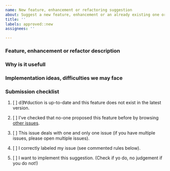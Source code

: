 ```yaml
---
name: New feature, enhancement or refactoring suggestion
about: Suggest a new feature, enhancement or an already existing one or a refactoring
title: ''
labels: approved::new
assignees: ''

---
```


<!-- Any text between such tags will not appear on the issue. -->

### Feature, enhancement or refactor description

<!-- A clear, precise, concise description of your suggestion. Tell how it
should be / look when finished. -->

### Why is it usefull

<!-- Tell us why this suggestion is useful and worth coding. -->

### Implementation ideas, difficulties we may face

<!-- Appreciated but optional. Do feel free to provide any implementation idea,
proof or concept, snippet, etc and what difficulties we may face. Delete the
title if you leave this section empty. -->

### Submission checklist

1. [ ] d∃∀duction is up-to-date and this feature does not exist in the latest
   version.
2. [ ] I've checked that no-one proposed this feature before by browsing [other
   issues](https://github.com/dEAduction/dEAduction/issues).
3. [ ] This issue deals with one and only one issue (if you have multiple
   issues, please open multiple issues).
4. [ ] I correctly labeled my issue (see commented rules below).
5. [ ] I want to implement this suggestion. (Check if yo do, no judgement if
   you do not!)

   <!-- Issues labels rules. Include one and only one of the following Area
   labels:
   - area::code
   - area::courses files
   - area::doc
   - area::install
   - area::snippets
   - area::teaching
   - area::tests
   - area::tools
   - area::ui

   Include one and only one of the following Type labels:
   - type::new feature
   - type::enhancement
   - type::refactor
   -->

<!-- THANK YOU, for taking the time to write this issue! -->
